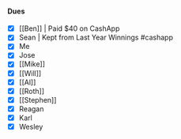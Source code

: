 

#### Dues

- [x] [[Ben]] | Paid $40 on CashApp
- [x] Sean | Kept from Last Year Winnings #cashapp 
- [x] Me
- [x] Jose 
- [x] [[Mike]]
- [x] [[Will]] 
- [x] [[Al]] 
- [x] [[Roth]]
- [x] [[Stephen]] 
- [x] Reagan 
- [x] Karl 
- [x] Wesley